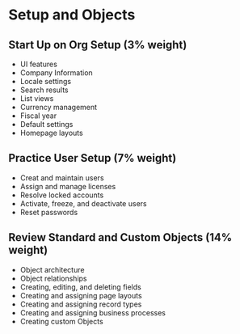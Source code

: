 # Setup and Objects

## Start Up on Org Setup (3% weight)

- UI features
- Company Information
- Locale settings
- Search results
- List views
- Currency management
- Fiscal year
- Default settings
- Homepage layouts

## Practice User Setup (7% weight)

- Creat and maintain users
- Assign and manage licenses
- Resolve locked accounts
- Activate, freeze, and deactivate users
- Reset passwords

## Review Standard and Custom Objects (14% weight)

- Object architecture
- Object relationships
- Creating, editing, and deleting fields
- Creating and assigning page layouts
- Creating and assigning record types
- Creating and assigning business processes
- Creating custom Objects

